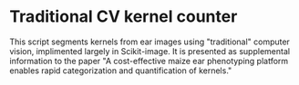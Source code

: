 # Traditional CV kernel counter
This script segments kernels from ear images using "traditional" computer vision, implimented largely in Scikit-image. It is presented as supplemental information to the paper "A cost-effective maize ear phenotyping platform enables rapid categorization and quantification of kernels."

